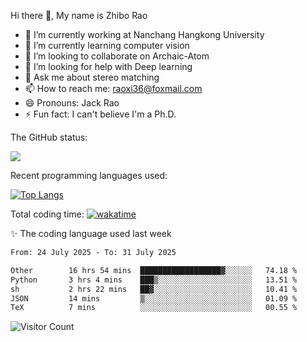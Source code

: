 Hi there 👋, My name is Zhibo Rao
- 🔭 I’m currently working at Nanchang Hangkong University
- 🌱 I’m currently learning computer vision
- 👯 I’m looking to collaborate on Archaic-Atom
- 🤔 I’m looking for help with Deep learning
- 💬 Ask me about stereo matching
- 📫 How to reach me: raoxi36@foxmail.com
- 😄 Pronouns: Jack Rao
- ⚡ Fun fact: I can't believe I'm a Ph.D.

The GitHub status:

![](https://github-readme-stats.vercel.app/api?username=ZhiboRao)

Recent programming languages used:

[![Top Langs](https://github-readme-stats.vercel.app/api/top-langs/?username=ZhiboRao&layout=compact)](https://github.com/anuraghazra/github-readme-stats)

Total coding time: [![wakatime](https://wakatime.com/badge/user/51ec5ec7-4742-4243-9eea-732ade32c0b7.svg)](https://wakatime.com/@51ec5ec7-4742-4243-9eea-732ade32c0b7)

✨ The coding language used last week 
<!--START_SECTION:waka-->

```txt
From: 24 July 2025 - To: 31 July 2025

Other        16 hrs 54 mins  ██████████████████▓░░░░░░   74.18 %
Python       3 hrs 4 mins    ███▒░░░░░░░░░░░░░░░░░░░░░   13.51 %
sh           2 hrs 22 mins   ██▓░░░░░░░░░░░░░░░░░░░░░░   10.41 %
JSON         14 mins         ▒░░░░░░░░░░░░░░░░░░░░░░░░   01.09 %
TeX          7 mins          ░░░░░░░░░░░░░░░░░░░░░░░░░   00.55 %
```

<!--END_SECTION:waka-->

![Visitor Count](https://profile-counter.glitch.me/Raohaocheng/count.svg)
